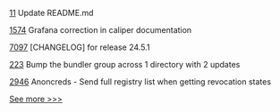 
[11](https://github.com/hyperledger-labs/bdls/pull/11) Update README.md

[1574](https://github.com/hyperledger/caliper/pull/1574) Grafana correction in caliper documentation

[7097](https://github.com/hyperledger/besu/pull/7097) [CHANGELOG] for release 24.5.1 

[223](https://github.com/hyperledger/fabric-protos/pull/223) Bump the bundler group across 1 directory with 2 updates

[2946](https://github.com/hyperledger/aries-cloudagent-python/pull/2946) Anoncreds - Send full registry list when getting revocation states


[See more >>>](https://start-here.hyperledger.org/pull-requests)
